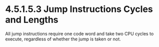 # 4.5.1.5.3 Jump Instructions Cycles and Lengths

All jump instructions require one code word and take two CPU cycles to execute, regardless of whether the
jump is taken or not.
